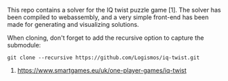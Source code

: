 This repo contains a solver for the IQ twist puzzle game [1]. The solver has been compiled to webassembly, and a very simple front-end has been made for generating and visualizing solutions. 

When cloning, don't forget to add the recursive option to capture the submodule:
```
git clone --recursive https://github.com/Logismos/iq-twist.git
```

1. https://www.smartgames.eu/uk/one-player-games/iq-twist
